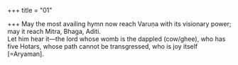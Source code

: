 +++
title = "01"

+++
May the most availing hymn now reach Varuṇa with its visionary power;  may it reach Mitra, Bhaga, Aditi.  
Let him hear it—the lord whose womb is the dappled (cow/ghee), who  has five Hotars, whose path cannot be transgressed, who is joy itself  [=Aryaman].  